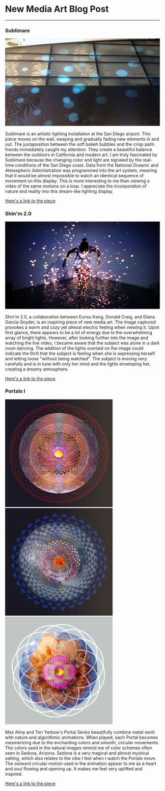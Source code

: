 # New Media Art Blog Post
------

### Sublimare
![Sublimare](images/sublimare-2.jpg?raw=true "Sublimare")

Sublimare is an artistic lighting installation at the San Diego airport.  This piece moves on the wall, swaying and gradually fading new elements in and out.  The juxtaposition between the soft bokeh bubbles and the crisp palm fronds immediately caught my attention.  They create a beautiful balance between the outdoors in California and modern art.  I am truly fascinated by Sublimare because the changing color and light are signaled by the real-time conditions of the San Diego coast.  Data from the National Oceanic and Atmospheric Administration was programmed into the art system, meaning that it would be almost impossible to watch an identical sequence of movement on this display.  This is more interesting to me than viewing a video of the same motions on a loop.  I appreciate the incorporation of nature and reality into this dream-like lighting display.

[Here's a link to the piece](http://morganbarnard.com/sublimare)


### Shin'm 2.0
![Shin'm 2.0](images/shinm21.jpg?raw=true "Shin'm 2.0")

Shin'm 2.0, a collaboration between Eunsu Kang, Donald Craig, and Diana Garcia-Snyder, is an inspiring piece of new media art.  The image captured provokes a warm and cozy yet almost electric feeling when viewing it.  Upon first glance, there appears to be a lot of energy due to the overwhelming array of bright lights.  However, after looking further into the image and watching the live video, I became aware that the subject was alone in a dark room dancing.  The addition of the lights overlaid on the image could indicate the thrill that the subject is feeling when she is expressing herself and letting loose "without being watched".  The subject is moving very carefully and is in tune with only her mind and the lights enveloping her, creating a dreamy atmosphere.

[Here's a link to the piece](https://vimeo.com/53390578)


### Portals I
![Portal 1](images/Portal1.jpg?raw=true "Portal 1")
![Portal 2](images/Portal2.jpg?raw=true "Portal 2")
![Portal 3](images/Portal3.jpg?raw=true "Portal 3")

Max Almy and Teri Yarbow's Portal Series beautifully combine metal work with nature and algorithmic animations.  When played, each Portal becomes mesmerizing due to the enchanting colors and smooth, circular movements.  The colors used in the natural images remind me of color schemes often seen in Sedona, Arizona.  Sedona is a very magical and almost mystical setting, which also relates to the vibe I feel when I watch the Portals move.  The outward circular motion used in the animation appear to me as a heart and soul flowing and opening up.  It makes me feel very uplifted and inspired.

[Here's a link to the piece](http://www.maxalmy-teriyarbrow.com/Max_Almy_and_Teri_Yarbrow/Portals_I.html)

